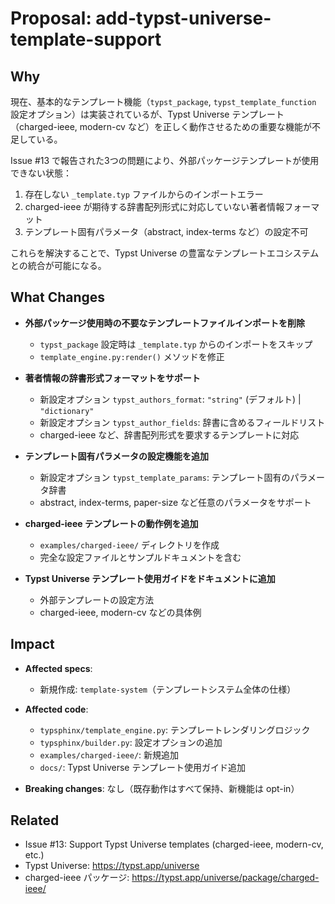 # Proposal: add-typst-universe-template-support

## Why

現在、基本的なテンプレート機能（`typst_package`, `typst_template_function` 設定オプション）は実装されているが、Typst Universe テンプレート（charged-ieee, modern-cv など）を正しく動作させるための重要な機能が不足している。

Issue #13 で報告された3つの問題により、外部パッケージテンプレートが使用できない状態：
1. 存在しない `_template.typ` ファイルからのインポートエラー
2. charged-ieee が期待する辞書配列形式に対応していない著者情報フォーマット
3. テンプレート固有パラメータ（abstract, index-terms など）の設定不可

これらを解決することで、Typst Universe の豊富なテンプレートエコシステムとの統合が可能になる。

## What Changes

- **外部パッケージ使用時の不要なテンプレートファイルインポートを削除**
  - `typst_package` 設定時は `_template.typ` からのインポートをスキップ
  - `template_engine.py:render()` メソッドを修正

- **著者情報の辞書形式フォーマットをサポート**
  - 新設定オプション `typst_authors_format`: `"string"` (デフォルト) | `"dictionary"`
  - 新設定オプション `typst_author_fields`: 辞書に含めるフィールドリスト
  - charged-ieee など、辞書配列形式を要求するテンプレートに対応

- **テンプレート固有パラメータの設定機能を追加**
  - 新設定オプション `typst_template_params`: テンプレート固有のパラメータ辞書
  - abstract, index-terms, paper-size など任意のパラメータをサポート

- **charged-ieee テンプレートの動作例を追加**
  - `examples/charged-ieee/` ディレクトリを作成
  - 完全な設定ファイルとサンプルドキュメントを含む

- **Typst Universe テンプレート使用ガイドをドキュメントに追加**
  - 外部テンプレートの設定方法
  - charged-ieee, modern-cv などの具体例

## Impact

- **Affected specs**:
  - 新規作成: `template-system`（テンプレートシステム全体の仕様）

- **Affected code**:
  - `typsphinx/template_engine.py`: テンプレートレンダリングロジック
  - `typsphinx/builder.py`: 設定オプションの追加
  - `examples/charged-ieee/`: 新規追加
  - `docs/`: Typst Universe テンプレート使用ガイド追加

- **Breaking changes**: なし（既存動作はすべて保持、新機能は opt-in）

## Related

- Issue #13: Support Typst Universe templates (charged-ieee, modern-cv, etc.)
- Typst Universe: https://typst.app/universe
- charged-ieee パッケージ: https://typst.app/universe/package/charged-ieee/
